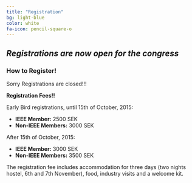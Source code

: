 ```yaml
---
title: "Registration"
bg: light-blue
color: white
fa-icon: pencil-square-o
---
```


## *Registrations are now open for the congress*

### How to Register!

Sorry Registrations are closed!!!

**Registration Fees!!**

Early Bird registrations, until 15th of October, 2015:

* **IEEE Member:** 2500 SEK
* **Non-IEEE Members:** 3000 SEK

After 15th of October, 2015:

* **IEEE Member:** 3000 SEK
* **Non-IEEE Members:** 3500 SEK

The registration fee includes accommodation for three days (two nights hostel, 6th and 7th November), food, industry visits and a welcome kit.


